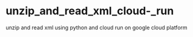 # unzip_and_read_xml_cloud-_run
unzip and read xml using python and cloud run on google cloud platform
